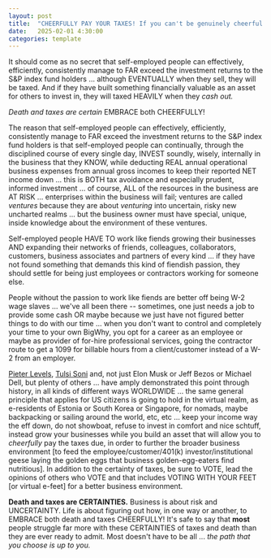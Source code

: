 ```yaml
---
layout: post
title:  "CHEERFULLY PAY YOUR TAXES! If you can't be genuinely cheerful about CERTAINTIES ... fake it, until you make it."
date:   2025-02-01 4:30:00
categories: template
---
```



It should come as no secret that self-employed people can effectively, efficiently, consistently manage to FAR exceed the investment returns to the S&P index fund holders ... although EVENTUALLY when they sell, they will be taxed. And if they have built something financially valuable as an asset for others to invest in, they will taxed HEAVILY when they *cash out.*  

*Death and taxes are certain* EMBRACE both CHEERFULLY!

The reason that self-employed people can effectively, efficiently, consistently manage to FAR exceed the investment returns to the S&P index fund holders is that self-employed people can continually, through the disciplined course of every single day, INVEST soundly, wisely, internally in the business that they KNOW, while deducting REAL annual operational business expenses from annual gross incomes to keep their reported NET income down ... this is BOTH tax avoidance and especially prudent, informed investment ... of course, ALL of the resources in the business are AT RISK ... enterprises within the business will fail; ventures are called *ventures* because they are about *venturing* into uncertain, risky new uncharted realms ... but the business owner must have special, unique, inside knowledge about the environment of these ventures.

Self-employed people HAVE TO work like fiends growing their businesses AND expanding their networks of friends, colleagues, collaborators, customers, business associates and partners of every kind ... if they have not found something that demands this kind of fiendish passion, they should settle for being just employees or contractors working for someone else.

People without the passion to work like fiends are better off being W-2 wage slaves ... we've all been there -- sometimes, one just needs a job to provide some cash OR maybe because we just have not figured better things to do with our time ... when you don't want to control and completely your time to your own BigWhy, you opt for a career as an employee or maybe as provider of for-hire professional services, going the contractor route to get a 1099 for billable hours from a client/customer instead of a W-2 from an employer.

[Pieter Levels](https://x.com/levelsio/status/1886439773633413251), [Tulsi Soni](https://x.com/shedntcare_/status/1892966308699881744) and, not just Elon Musk or Jeff Bezos or Michael Dell, but plenty of others ... have amply demonstrated this point through history, in all kinds of different ways WORLDWIDE ... the same general principle that applies for US citizens is going to hold in the virtual realm, as e-residents of Estonia or South Korea or Singapore, for nomads, maybe backpacking or sailing around the world, etc, etc ... keep your income way the eff down, do not showboat, refuse to invest in comfort and nice schtuff, instead grow your businesses while you build an asset that will allow you to *cheerfully* pay the taxes due, in order to further the broader business environment [to feed the employee/customer/401(k) investor/institutional geese laying the golden eggs that business golden-egg-eaters find nutritious]. In addition to the certainty of taxes, be sure to VOTE, lead the opinions of others who VOTE and that includes VOTING WITH YOUR FEET [or virtual e-feet] for a better business environment. 

**Death and taxes are CERTAINTIES.** Business is about risk and UNCERTAINTY. Life is about figuring out how, in one way or another, to EMBRACE both death and taxes CHEERFULLY! It's safe to say that **most** people struggle far more with these CERTAINTIES of taxes and death than they are ever ready to admit. Most doesn't have to be all ... *the path that you choose is up to you.*

